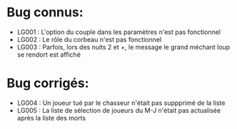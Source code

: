 # Bug connus:
- LG001 : L'option du couple dans les paramètres n'est pas fonctionnel
- LG002 : Le rôle du corbeau n'est pas fonctionnel
- LG003 : Parfois, lors des nuits 2 et +, le message le grand méchant loup se rendort est affiché

# Bug corrigés:
- LG004 : Un joueur tué par le chasseur n'était pas suppprimé de la liste
- LG005 : La liste de sélection de joueurs du M-J n'était pas actualisée après la liste des morts